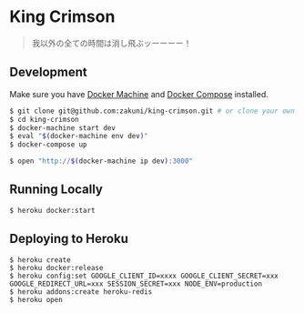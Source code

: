 # King Crimson

> 我以外の全ての時間は消し飛ぶッーーーー！

## Development

Make sure you have [Docker Machine](https://docs.docker.com/machine/) and [Docker Compose](https://docs.docker.com/compose/) installed.

```sh
$ git clone git@github.com:zakuni/king-crimson.git # or clone your own fork
$ cd king-crimson
$ docker-machine start dev
$ eval "$(docker-machine env dev)"
$ docker-compose up
```

```sh
$ open "http://$(docker-machine ip dev):3000"
```

## Running Locally

```sh
$ heroku docker:start
```

## Deploying to Heroku

```
$ heroku create
$ heroku docker:release
$ heroku config:set GOOGLE_CLIENT_ID=xxxx GOOGLE_CLIENT_SECRET=xxx GOOGLE_REDIRECT_URL=xxx SESSION_SECRET=xxx NODE_ENV=production
$ heroku addons:create heroku-redis
$ heroku open
```

